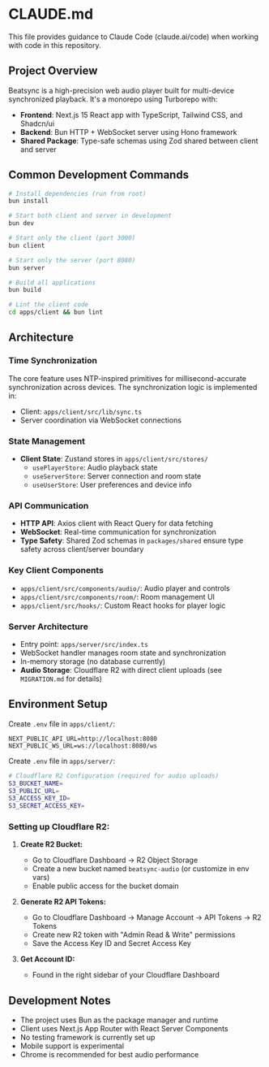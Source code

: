 # CLAUDE.md

This file provides guidance to Claude Code (claude.ai/code) when working with code in this repository.

## Project Overview

Beatsync is a high-precision web audio player built for multi-device synchronized playback. It's a monorepo using Turborepo with:

- **Frontend**: Next.js 15 React app with TypeScript, Tailwind CSS, and Shadcn/ui
- **Backend**: Bun HTTP + WebSocket server using Hono framework
- **Shared Package**: Type-safe schemas using Zod shared between client and server

## Common Development Commands

```bash
# Install dependencies (run from root)
bun install

# Start both client and server in development
bun dev

# Start only the client (port 3000)
bun client

# Start only the server (port 8080)
bun server

# Build all applications
bun build

# Lint the client code
cd apps/client && bun lint
```

## Architecture

### Time Synchronization

The core feature uses NTP-inspired primitives for millisecond-accurate synchronization across devices. The synchronization logic is implemented in:

- Client: `apps/client/src/lib/sync.ts`
- Server coordination via WebSocket connections

### State Management

- **Client State**: Zustand stores in `apps/client/src/stores/`
  - `usePlayerStore`: Audio playback state
  - `useServerStore`: Server connection and room state
  - `useUserStore`: User preferences and device info

### API Communication

- **HTTP API**: Axios client with React Query for data fetching
- **WebSocket**: Real-time communication for synchronization
- **Type Safety**: Shared Zod schemas in `packages/shared` ensure type safety across client/server boundary

### Key Client Components

- `apps/client/src/components/audio/`: Audio player and controls
- `apps/client/src/components/room/`: Room management UI
- `apps/client/src/hooks/`: Custom React hooks for player logic

### Server Architecture

- Entry point: `apps/server/src/index.ts`
- WebSocket handler manages room state and synchronization
- In-memory storage (no database currently)
- **Audio Storage**: Cloudflare R2 with direct client uploads (see `MIGRATION.md` for details)

## Environment Setup

Create `.env` file in `apps/client/`:

```
NEXT_PUBLIC_API_URL=http://localhost:8080
NEXT_PUBLIC_WS_URL=ws://localhost:8080/ws
```

Create `.env` file in `apps/server/`:

```bash
# Cloudflare R2 Configuration (required for audio uploads)
S3_BUCKET_NAME=
S3_PUBLIC_URL=
S3_ACCESS_KEY_ID=
S3_SECRET_ACCESS_KEY=
```

### Setting up Cloudflare R2:

1. **Create R2 Bucket:**

   - Go to Cloudflare Dashboard → R2 Object Storage
   - Create a new bucket named `beatsync-audio` (or customize in env vars)
   - Enable public access for the bucket domain

2. **Generate R2 API Tokens:**

   - Go to Cloudflare Dashboard → Manage Account → API Tokens → R2 Tokens
   - Create new R2 token with "Admin Read & Write" permissions
   - Save the Access Key ID and Secret Access Key

3. **Get Account ID:**
   - Found in the right sidebar of your Cloudflare Dashboard

## Development Notes

- The project uses Bun as the package manager and runtime
- Client uses Next.js App Router with React Server Components
- No testing framework is currently set up
- Mobile support is experimental
- Chrome is recommended for best audio performance
